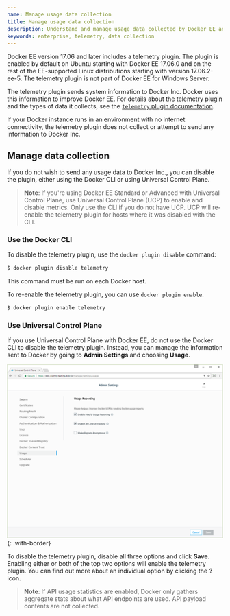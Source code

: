 ```yaml
---
name: Manage usage data collection
title: Manage usage data collection
description: Understand and manage usage data collected by Docker EE and sent to Docker.
keywords: enterprise, telemetry, data collection
---
```


Docker EE version 17.06 and later includes a telemetry plugin. The plugin is enabled by default on Ubuntu starting with Docker EE 17.06.0 and on the rest of the EE-supported Linux distributions starting with version 17.06.2-ee-5. The telemetry plugin is not part of Docker EE for Windows Server.

The telemetry plugin sends system information to Docker Inc. Docker uses this information to improve Docker EE. For details about the telemetry plugin and the types of data it collects, see the
[`telemetry` plugin documentation](https://store.docker.com/community/images/docker/telemetry).

If your Docker instance runs in an environment with no internet connectivity,
the telemetry plugin does not collect or attempt to send any information to Docker Inc.

## Manage data collection

If you do not wish to send any usage data to Docker Inc., you can disable the plugin,
either using the Docker CLI or using Universal Control Plane.

 > **Note**: If you're using Docker EE Standard or Advanced with Universal Control Plane, use Universal Control Plane (UCP) to enable and disable metrics. Only use the CLI if you do not have UCP. UCP will re-enable the telemetry plugin for hosts where it was disabled with the CLI.

### Use the Docker CLI

To disable the telemetry plugin, use the `docker plugin disable` command:

```bash
$ docker plugin disable telemetry
```

This command must be run on each Docker host.

To re-enable the telemetry plugin, you can use `docker plugin enable`.

```bash
$ docker plugin enable telemetry
```

### Use Universal Control Plane

If you use Universal Control Plane with Docker EE, do not use the Docker CLI to
disable the telemetry plugin. Instead, you can manage the information sent to
Docker by going to **Admin Settings** and choosing **Usage**.

![UCP admin settings Usage defaults](images/usage-defaults.png){: .with-border}

To disable the telemetry plugin, disable all three options and click **Save**.
Enabling either or both of the top two options will enable the telemetry plugin.
You can find out more about an individual option by clicking the **?** icon.

> **Note**: If API usage statistics are enabled, Docker only gathers aggregate stats about what API endpoints are used. API payload contents are not collected.

